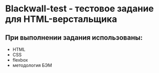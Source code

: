 # Blackwall-test - тестовое задание для HTML-верстальщика

## При выполнении задания использованы:
- HTML
- CSS 
- flexbox
- методология БЭМ
